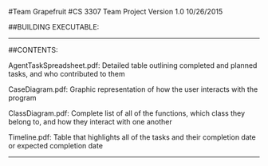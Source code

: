 #Team Grapefruit
#CS 3307 Team Project Version 1.0 10/26/2015

##BUILDING EXECUTABLE:

-------------------------------------------

##CONTENTS:

AgentTaskSpreadsheet.pdf: Detailed table outlining completed and planned tasks, and who contributed to them

CaseDiagram.pdf: Graphic representation of how the user interacts with the program

ClassDiagram.pdf: Complete list of all of the functions, which class they belong to, and how they interact with one another

Timeline.pdf: Table that highlights all of the tasks and their completion date or expected completion date

-------------------------------------------
